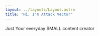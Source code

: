 ```yaml
---
layout: ../layouts/Layout.astro
title: "Hi, I'm Attack Vector"
---
```


Just Your everyday SMALL content creator